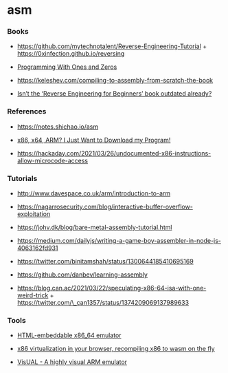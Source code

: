 asm
===

### Books

-   https://github.com/mytechnotalent/Reverse-Engineering-Tutorial + https://0xinfection.github.io/reversing

<!-- -->

-   [Programming With Ones and Zeros](https://www.hanshq.net/ones-and-zeros.html)

<!-- -->

-   https://keleshev.com/compiling-to-assembly-from-scratch-the-book

<!-- -->

-   [Isn’t the ‘Reverse Engineering for Beginners’ book outdated already?](https://yurichev.com/news/20210424_outdated_RE4B)

### References

-   https://notes.shichao.io/asm

<!-- -->

-   [x86, x64, ARM? I Just Want to Download my Program!](https://marinhero.com/posts/architectures)

<!-- -->

-   https://hackaday.com/2021/03/26/undocumented-x86-instructions-allow-microcode-access

### Tutorials

-   http://www.davespace.co.uk/arm/introduction-to-arm

<!-- -->

-   https://nagarrosecurity.com/blog/interactive-buffer-overflow-exploitation

<!-- -->

-   https://johv.dk/blog/bare-metal-assembly-tutorial.html

<!-- -->

-   https://medium.com/dailyjs/writing-a-game-boy-assembler-in-node-js-4063162fd931

<!-- -->

-   https://twitter.com/binitamshah/status/1300644185410695169

<!-- -->

-   https://github.com/danbev/learning-assembly

<!-- -->

-   https://blog.can.ac/2021/03/22/speculating-x86-64-isa-with-one-weird-trick + https://twitter.com/\_can1357/status/1374209069137989633

### Tools

-   [HTML-embeddable x86\_64 emulator](https://github.com/bordplate/js86)

<!-- -->

-   [x86 virtualization in your browser, recompiling x86 to wasm on the fly](https://github.com/copy/v86)

<!-- -->

-   [VisUAL - A highly visual ARM emulator](https://salmanarif.bitbucket.io/visual)
